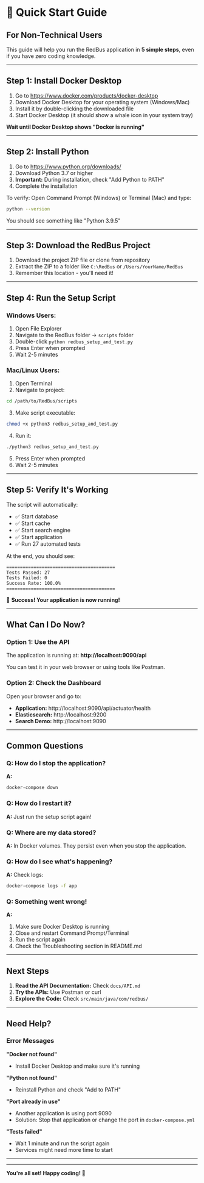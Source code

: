 # 🚀 Quick Start Guide

## For Non-Technical Users

This guide will help you run the RedBus application in **5 simple steps**, even if you have zero coding knowledge.

---

## Step 1: Install Docker Desktop

1. Go to https://www.docker.com/products/docker-desktop
2. Download Docker Desktop for your operating system (Windows/Mac)
3. Install it by double-clicking the downloaded file
4. Start Docker Desktop (it should show a whale icon in your system tray)

**Wait until Docker Desktop shows "Docker is running"**

---

## Step 2: Install Python

1. Go to https://www.python.org/downloads/
2. Download Python 3.7 or higher
3. **Important:** During installation, check "Add Python to PATH"
4. Complete the installation

To verify: Open Command Prompt (Windows) or Terminal (Mac) and type:
```bash
python --version
```
You should see something like "Python 3.9.5"

---

## Step 3: Download the RedBus Project

1. Download the project ZIP file or clone from repository
2. Extract the ZIP to a folder like `C:\RedBus` or `/Users/YourName/RedBus`
3. Remember this location - you'll need it!

---

## Step 4: Run the Setup Script

### Windows Users:

1. Open File Explorer
2. Navigate to the RedBus folder → `scripts` folder
3. Double-click `python redbus_setup_and_test.py`
4. Press Enter when prompted
5. Wait 2-5 minutes

### Mac/Linux Users:

1. Open Terminal
2. Navigate to project:
```bash
cd /path/to/RedBus/scripts
```
3. Make script executable:
```bash
chmod +x python3 redbus_setup_and_test.py
```
4. Run it:
```bash
./python3 redbus_setup_and_test.py
```
5. Press Enter when prompted
6. Wait 2-5 minutes

---

## Step 5: Verify It's Working

The script will automatically:
- ✅ Start database
- ✅ Start cache
- ✅ Start search engine
- ✅ Start application
- ✅ Run 27 automated tests

At the end, you should see:
```
========================================
Tests Passed: 27
Tests Failed: 0
Success Rate: 100.0%
========================================
```

🎉 **Success! Your application is now running!**

---

## What Can I Do Now?

### Option 1: Use the API

The application is running at: **http://localhost:9090/api**

You can test it in your web browser or using tools like Postman.

### Option 2: Check the Dashboard

Open your browser and go to:
- **Application:** http://localhost:9090/api/actuator/health
- **Elasticsearch:** http://localhost:9200
- **Search Demo:** http://localhost:9090

---

## Common Questions

### Q: How do I stop the application?
**A:** 
```bash
docker-compose down
```

### Q: How do I restart it?
**A:** Just run the setup script again!

### Q: Where are my data stored?
**A:** In Docker volumes. They persist even when you stop the application.

### Q: How do I see what's happening?
**A:** Check logs:
```bash
docker-compose logs -f app
```

### Q: Something went wrong!
**A:** 
1. Make sure Docker Desktop is running
2. Close and restart Command Prompt/Terminal
3. Run the script again
4. Check the Troubleshooting section in README.md

---

## Next Steps

1. **Read the API Documentation:** Check `docs/API.md`
2. **Try the APIs:** Use Postman or curl
3. **Explore the Code:** Check `src/main/java/com/redbus/`

---

## Need Help?

### Error Messages

**"Docker not found"**
- Install Docker Desktop and make sure it's running

**"Python not found"**
- Reinstall Python and check "Add to PATH"

**"Port already in use"**
- Another application is using port 9090
- Solution: Stop that application or change the port in `docker-compose.yml`

**"Tests failed"**
- Wait 1 minute and run the script again
- Services might need more time to start

---

 

---

**You're all set! Happy coding! 🚀**

